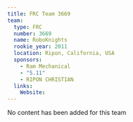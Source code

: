 ```yaml
---
title: FRC Team 3669
team:
  type: FRC
  number: 3669
  name: RoboKnights
  rookie_year: 2011
  location: Ripon, California, USA
  sponsors:
    - Ram Mechanical
    - "5.11"
    - RIPON CHRISTIAN
  links:
    Website: 
---
```

No content has been added for this team